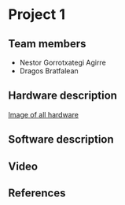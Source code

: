 # Project 1
## Team members
- Nestor Gorrotxategi Agirre
- Dragos Bratfalean
## Hardware description
[Image of all hardware](https://github.com/NestorGorrotxategi/digitalelectronics2/blob/main/lab-project1/Sin%20t%C3%ADtulo.png)
## Software description
## Video
## References

